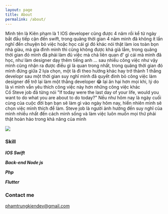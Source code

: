 ```yaml
---
layout: page
title: About
permalink: /about/
---
```


Mình tên là Kiên phạm là 1 IOS developer cũng được 4 năm rồi kể từ ngày bắt đầu tiếp cận đến swift, trong quãng thời gian 4 năm mình đã không ít lần nghĩ đến chuyện bỏ việc hoặc  học cái gì đó khác  nói thật làm ios toàn bọn nhà giàu, mà gia đình mình thì cũng không được khá giả lắm, trong quãng thời gian đó mình đã phải làm đủ việc mà chả liên quan đ'  gì cái mà mình đã học,  như làm designer  dạy thêm  tiếng anh ... sau nhiều công việc như vậy mình cũng nhận ra được  điều gì là quan trong nhất, trong quãng thời gian đó mình đứng giữa 2 lựa chọn, một là đi theo hướng khác hay trở thành 1 thằng developr  sau một thời gian suy nghĩ mình đã quyết đinh bỏ công việc làm designer để trở lại làm một thằng  developer 😂 lại ăn hại hơn mọi khi, lý do là vì mình vẫn yêu thích công việc này hơn những công việc khác  
Cố Steve job đã từng nói  "If today were the last day of your life, would you want to do what you are about to do today?" Nếu như  hôm nay là ngày cuối cùng của cuộc đời bạn bạn sẽ làm gì vào ngày hôm nay, 
hiển nhiên mình sẽ chọn việc mình thích để làm.  Steve job là người ảnh hưởng đến suy nghĩ của mình nhiều nhất đến cách mình sống và làm việc  luôn muốn mọi thứ phải thật hoàn hảo  trong khả năng của mình 

![](https://upload.wikimedia.org/wikipedia/commons/b/bc/Steve_Jobs_at_Apple_iPad_Event.jpg)


### Skill
***IOS Swift***

***Back-end Node js***

***Php***

***Flutter***

### Contact me

[phamtrungkiendev@gmail.com](phamtrungkiendev@gmail.com)
